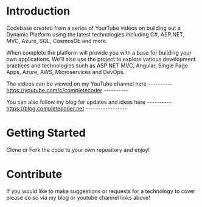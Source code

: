 # Introduction 
Codebase created from a series of YourTube videos on building out a Dynamic Platform using the latest technologies including C#, ASP.NET, MVC, Azure, SQL, CosmosDb and more.

When complete the platform will provide you with a base for building your own applications.  We'll also use the project to explore various development practices and technologies such as ASP.NET MVC, Angular, Single Page Apps, Azure, AWS, Microservices and DevOps.


The videos can be viewed on my YouTube channel here
---------- https://youtube.com/c/completecoder ----------

You can also follow my blog for updates and ideas here
---------- https://blog.completecoder.net -----------------

# Getting Started
Clone or Fork the code to your own repository and enjoy!


# Contribute
If you would like to make suggestions or requests for a technology to cover please do so via my blog or youtube channel links above!
